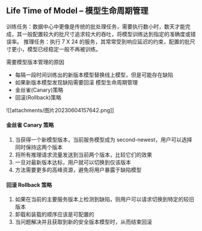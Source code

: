 
## Life Time of Model – 模型生命周期管理

训练任务：数据中心中更像是传统的批处理任务，需要执行数小时，数天才能完成，其一般配置较大的批尺寸追求较大的吞吐，将模型训练达到指定的准确度或错误率。
推理任务：执行 7 X 24 的服务，其常常受到响应延迟的约束，配置的批尺寸更小，模型已经稳定一般不再被训练。

需要模型版本管理的原因 
- 每隔一段时间训练出的新版本模型替换线上模型，但是可能存在缺陷
- 如果新版本模型发现缺陷需要回滚
模型生命周期管理
- 金丝雀(Canary)策略
- 回滚(Rollback)策略

![[attachments/图片20230604157642.png]]


  
#### 金丝雀 Canary 策略
  
1. 当获得一个新模型版本，当前服务模型成为 second-newest，用户可以选择同时保持这两个版本
2. 将所有推理请求流量发送到当前两个版本，比较它们的效果
3. 一旦对最新版本达标，用户就可以切换到仅该版本
4. 方法需要更多的高峰资源，避免将用户暴露于缺陷模型

  
#### 回滚 Rollback 策略
1. 如果在当前的主要服务版本上检测到缺陷，则用户可以请求切换到特定的较旧版本
2. 卸载和装载的顺序应该是可配置的
3. 当问题解决并且获取到新的安全版本模型时，从而结束回滚
